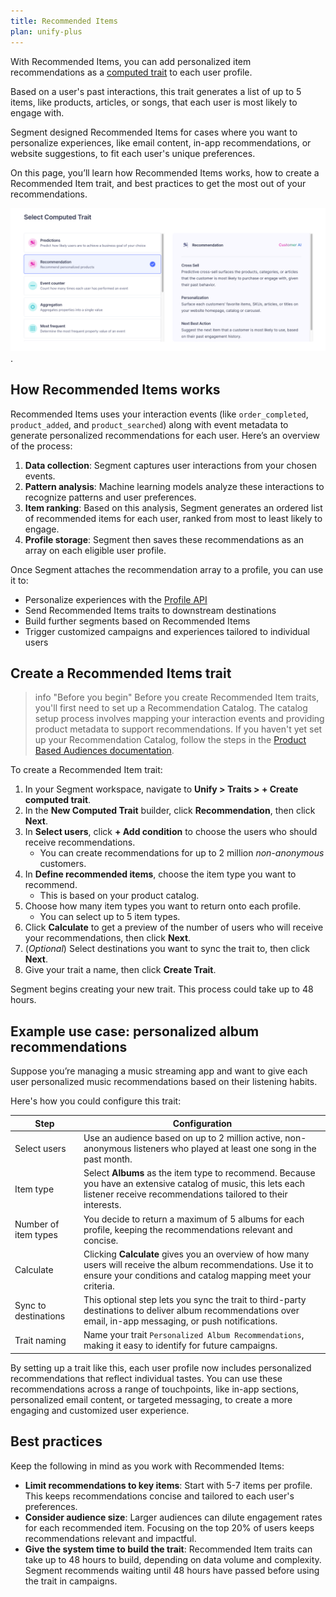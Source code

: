 ```yaml
---
title: Recommended Items
plan: unify-plus
---
```


With Recommended Items, you can add personalized item recommendations as a [computed trait](/docs/unify/traits/computed-traits/) to each user profile.

Based on a user's past interactions, this trait generates a list of up to 5 items, like products, articles, or songs, that each user is most likely to engage with. 

Segment designed Recommended Items for cases where you want to personalize experiences, like email content, in-app recommendations, or website suggestions, to fit each user's unique preferences.

On this page, you’ll learn how Recommended Items works, how to create a Recommended Item trait, and best practices to get the most out of your recommendations.

![The Select Computed Trait screen in the Segment UI, showing options like Predictions, Recommendation (selected), Event counter, Aggregation, and Most frequent. The Recommendation option description reads "Recommend personalized products" and includes additional details about Cross Sell, Personalization, and Next Best Action use cases.](../images/recommendation_items.png).

## How Recommended Items works

Recommended Items uses your interaction events (like `order_completed`, `product_added`, and `product_searched`) along with event metadata to generate personalized recommendations for each user. Here’s an overview of the process:

1. **Data collection**: Segment captures user interactions from your chosen events.
2. **Pattern analysis**: Machine learning models analyze these interactions to recognize patterns and user preferences.
3. **Item ranking**: Based on this analysis, Segment generates an ordered list of recommended items for each user, ranked from most to least likely to engage.
4. **Profile storage**: Segment then saves these recommendations as an array on each eligible user profile.

Once Segment attaches the recommendation array to a profile, you can use it to:

- Personalize experiences with the [Profile API](/docs/unify/profile-api/)
- Send Recommended Items traits to downstream destinations
- Build further segments based on Recommended Items
- Trigger customized campaigns and experiences tailored to individual users

## Create a Recommended Items trait

> info "Before you begin"
> Before you create Recommended Item traits, you'll first need to set up a Recommendation Catalog. The catalog setup process involves mapping your interaction events and providing product metadata to support recommendations. If you haven't yet set up your Recommendation Catalog, follow the steps in the [Product Based Audiences documentation](/docs/engage/audiences/product-based-audiences/#set-up-your-recommendation-catalog).

To create a Recommended Item trait:

1. In your Segment workspace, navigate to **Unify > Traits > + Create computed trait**.
2. In the **New Computed Trait** builder, click **Recommendation**, then click **Next**.
3. In **Select users**, click **+ Add condition** to choose the users who should receive recommendations.
    - You can create recommendations for up to 2 million *non-anonymous* customers.
4. In **Define recommended items**, choose the item type you want to recommend. 
    - This is based on your product catalog.
5. Choose how many item types you want to return onto each profile. 
    - You can select up to 5 item types.
6. Click **Calculate** to get a preview of the number of users who will receive your recommendations, then click **Next**.
7. (*Optional*) Select destinations you want to sync the trait to, then click **Next**.
8. Give your trait a name, then click **Create Trait**.

Segment begins creating your new trait. This process could take up to 48 hours.

## Example use case: personalized album recommendations

Suppose you’re managing a music streaming app and want to give each user personalized music recommendations based on their listening habits. 

Here's how you could configure this trait:

| Step                 | Configuration                                                                                                                                                                   |
| -------------------- | ------------------------------------------------------------------------------------------------------------------------------------------------------------------------------- |
| Select users         | Use an audience based on up to 2 million active, non-anonymous listeners who played at least one song in the past month.                                                        |
| Item type            | Select **Albums** as the item type to recommend. Because you have an extensive catalog of music, this lets each listener receive recommendations tailored to their interests.   |
| Number of item types | You decide to return a maximum of 5 albums for each profile, keeping the recommendations relevant and concise.                                                                  |
| Calculate            | Clicking **Calculate** gives you an overview of how many users will receive the album recommendations. Use it to ensure your conditions and catalog mapping meet your criteria. |
| Sync to destinations | This optional step lets you sync the trait to third-party destinations to deliver album recommendations over email, in-app messaging, or push notifications.                    |
| Trait naming         | Name your trait `Personalized Album Recommendations`, making it easy to identify for future campaigns.                                                                          |

By setting up a trait like this, each user profile now includes personalized recommendations that reflect individual tastes. You can use these recommendations across a range of touchpoints, like in-app sections, personalized email content, or targeted messaging, to create a more engaging and customized user experience.

## Best practices

Keep the following in mind as you work with Recommended Items:

- **Limit recommendations to key items**: Start with 5-7 items per profile. This keeps recommendations concise and tailored to each user's preferences.
- **Consider audience size**: Larger audiences can dilute engagement rates for each recommended item. Focusing on the top 20% of users keeps recommendations relevant and impactful.
- **Give the system time to build the trait**: Recommended Item traits can take up to 48 hours to build, depending on data volume and complexity. Segment recommends waiting until 48 hours have passed before using the trait in campaigns.
